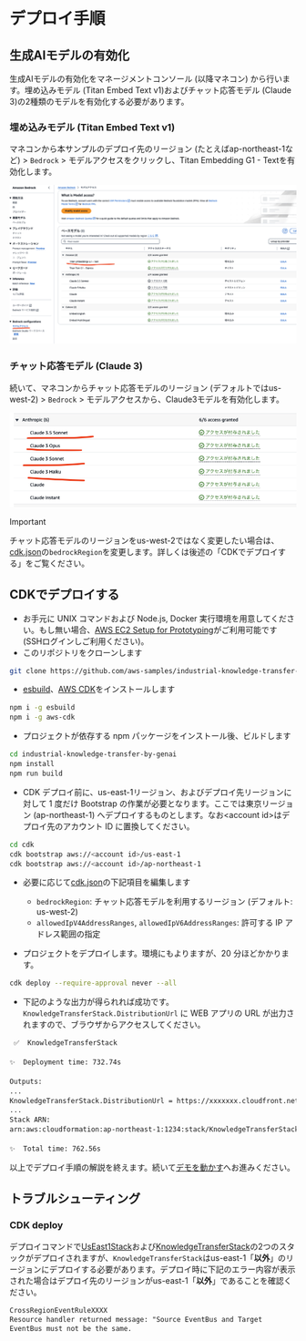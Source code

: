 # デプロイ手順

## 生成AIモデルの有効化

生成AIモデルの有効化をマネージメントコンソール (以降マネコン) から行います。埋め込みモデル (Titan Embed Text v1)およびチャット応答モデル (Claude 3)の2種類のモデルを有効化する必要があります。

### 埋め込みモデル (Titan Embed Text v1)

マネコンから本サンプルのデプロイ先のリージョン (たとえばap-northeast-1など) > `Bedrock` > モデルアクセスをクリックし、Titan Embedding G1 - Textを有効化します。

![](./imgs/run_demo/model_access_2.png)

### チャット応答モデル (Claude 3)

続いて、マネコンからチャット応答モデルのリージョン (デフォルトではus-west-2) > `Bedrock` > モデルアクセスから、Claude3モデルを有効化します。

![](./imgs/run_demo/model_access_1.png)

> [!Important]
> チャット応答モデルのリージョンをus-west-2ではなく変更したい場合は、[cdk.json](../cdk/cdk.json)の`bedrockRegion`を変更します。詳しくは後述の「CDKでデプロイする」をご覧ください。

## CDKでデプロイする

- お手元に UNIX コマンドおよび Node.js, Docker 実行環境を用意してください。もし無い場合、[AWS EC2 Setup for Prototyping](https://github.com/aws-samples/ec2-setup-for-prototyping)がご利用可能です (SSHログインしご利用ください)。
- このリポジトリをクローンします

```sh
git clone https://github.com/aws-samples/industrial-knowledge-transfer-by-genai
```

- [esbuild](https://esbuild.github.io/)、[AWS CDK](https://aws.amazon.com/jp/cdk/)をインストールします

```sh
npm i -g esbuild
npm i -g aws-cdk
```

- プロジェクトが依存する npm パッケージをインストール後、ビルドします

```sh
cd industrial-knowledge-transfer-by-genai
npm install
npm run build
```

- CDK デプロイ前に、us-east-1リージョン、およびデプロイ先リージョンに対して 1 度だけ Bootstrap の作業が必要となります。ここでは東京リージョン (ap-northeast-1) へデプロイするものとします。なお\<account id\>はデプロイ先のアカウント ID に置換してください。

```sh
cd cdk
cdk bootstrap aws://<account id>/us-east-1
cdk bootstrap aws://<account id>/ap-northeast-1
```

- 必要に応じて[cdk.json](../cdk/cdk.json)の下記項目を編集します

  - `bedrockRegion`: チャット応答モデルを利用するリージョン (デフォルト: us-west-2)
  - `allowedIpV4AddressRanges`, `allowedIpV6AddressRanges`: 許可する IP アドレス範囲の指定

- プロジェクトをデプロイします。環境にもよりますが、20 分ほどかかります。

```sh
cdk deploy --require-approval never --all
```

- 下記のような出力が得られれば成功です。`KnowledgeTransferStack.DistributionUrl` に WEB アプリの URL が出力されますので、ブラウザからアクセスしてください。

```sh
 ✅  KnowledgeTransferStack

✨  Deployment time: 732.74s

Outputs:
...
KnowledgeTransferStack.DistributionUrl = https://xxxxxxx.cloudfront.net
...
Stack ARN:
arn:aws:cloudformation:ap-northeast-1:1234:stack/KnowledgeTransferStack/yyyy

✨  Total time: 762.56s
```

以上でデプロイ手順の解説を終えます。続いて[デモを動かす](./run_demo.md)へお進みください。

## トラブルシューティング

### CDK deploy

デプロイコマンドで[UsEast1Stack](../cdk/lib/us-east-1-stack.ts)および[KnowledgeTransferStack](../cdk/lib/knowledge-transfer-stack.ts)の2つのスタックがデプロイされますが、`KnowledgeTransferStack`はus-east-1「**以外**」のリージョンにデプロイする必要があります。デプロイ時に下記のエラー内容が表示された場合はデプロイ先のリージョンがus-east-1「**以外**」であることを確認ください。

```
CrossRegionEventRuleXXXX
Resource handler returned message: "Source EventBus and Target EventBus must not be the same.
```
